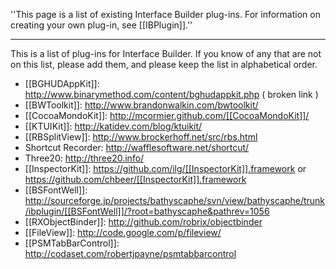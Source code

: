''This page is a list of existing Interface Builder plug-ins. For information on creating your own plug-in, see [[IBPlugin]].''

----

This is a list of plug-ins for Interface Builder. If you know of any that are not on this list, please add them, and please keep the list in alphabetical order.


* [[BGHUDAppKit]]: http://www.binarymethod.com/content/bghudappkit.php ( broken link )
* [[BWToolkit]]: http://www.brandonwalkin.com/bwtoolkit/
* [[CocoaMondoKit]]: http://mcormier.github.com/[[CocoaMondoKit]]/
* [[KTUIKit]]: http://katidev.com/blog/ktuikit/
* [[RBSplitView]]: http://www.brockerhoff.net/src/rbs.html
* Shortcut Recorder: http://wafflesoftware.net/shortcut/
* Three20: http://three20.info/
* [[InspectorKit]]: https://github.com/ilg/[[InspectorKit]].framework or https://github.com/chbeer/[[InspectorKit]].framework
* [[BSFontWell]]: http://sourceforge.jp/projects/bathyscaphe/svn/view/bathyscaphe/trunk/ibplugin/[[BSFontWell]]/?root=bathyscaphe&pathrev=1056
* [[RXObjectBinder]]: http://github.com/robrix/objectbinder
* [[FileView]]: http://code.google.com/p/fileview/
* [[PSMTabBarControl]]: http://codaset.com/robertjpayne/psmtabbarcontrol